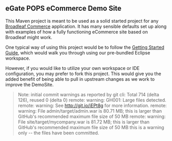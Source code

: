 ## eGate POPS eCommerce Demo Site

This Maven project is meant to be used as a solid started project for any [Broadleaf Commerce](http://www.broadleafcommerce.org) application. It has many sensible defaults set up along with examples of how a fully functioning eCommerce site based on Broadleaf might work.

One typical way of using this project would be to follow the [Getting Started Guide](http://docs.broadleafcommerce.org/current/Getting-Started.html), which would walk you through using our pre-bundled Eclipse workspace.

However, if you would like to utilize your own workspace or IDE configuration, you may prefer to fork this project. This would give you the added benefit of being able to pull in upstream changes as we work to improve the DemoSite.


> Note: initial commit warnings as reported by git cli:
Total 714 (delta 126), reused 0 (delta 0)
remote: warning: GH001: Large files detected.
remote: warning: See http://git.io/iEPt8g for more information.
remote: warning: File admin/target/admin.war is 80.71 MB; this is larger than GitHub's recommended maximum file size of 50 MB
remote: warning: File site/target/mycompany.war is 81.72 MB; this is larger than GitHub's recommended maximum file size of 50 MB
this is a warning only -- the files have been committed.
